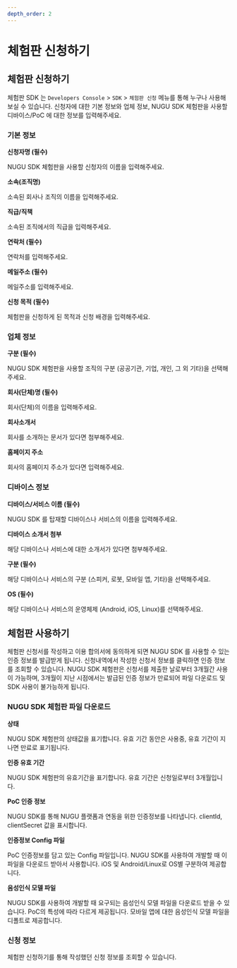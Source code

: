 ```yaml
---
depth_order: 2
---
```


# 체험판 신청하기

## 체험판 신청하기

체험판 SDK 는 `Developers Console` > `SDK` > `체험판 신청` 메뉴를 통해 누구나 사용해보실 수 있습니다. 신청자에 대한 기본 정보와 업체 정보, NUGU SDK 체험판을 사용할 디바이스/PoC 에 대한 정보를 입력해주세요.

### 기본 정보

**신청자명 (필수)**

NUGU SDK 체험판을 사용할 신청자의 이름을 입력해주세요.

**소속(조직명)**

소속된 회사나 조직의 이름을 입력해주세요.

**직급/직책**

소속된 조직에서의 직급을 입력해주세요.

**연락처 (필수)**

연락처를 입력해주세요.

**메일주소 (필수)**

메일주소를 입력해주세요.

**신청 목적 (필수)**

체험판을 신청하게 된 목적과 신청 배경을 입력해주세요.

### 업체 정보

**구분 (필수)**

NUGU SDK 체험판을 사용할 조직의 구분 (공공기관, 기업, 개인, 그 외 기타)을 선택해주세요.

**회사(단체)명 (필수)**

회사(단체)의 이름을 입력해주세요.

**회사소개서**

회사를 소개하는 문서가 있다면 첨부해주세요.

**홈페이지 주소**

회사의 홈페이지 주소가 있다면 입력해주세요.

### 디바이스 정보

**디바이스/서비스 이름 (필수)**

NUGU SDK 를 탑재할 디바이스나 서비스의 이름을 입력해주세요.

**디바이스 소개서 첨부**

해당 디바이스나 서비스에 대한 소개서가 있다면 첨부해주세요.

**구분 (필수)**

해당 디바이스나 서비스의 구분 (스피커, 로봇, 모바일 앱, 기타)을 선택해주세요.

**OS (필수)**

해당 디바이스나 서비스의 운영체제 (Android, iOS, Linux)를 선택해주세요.

## 체험판 사용하기

체험판 신청서를 작성하고 이용 합의서에 동의하게 되면 NUGU SDK 를 사용할 수 있는 인증 정보를 발급받게 됩니다. 신청내역에서 작성한 신청서 정보를 클릭하면 인증 정보를 조회할 수 있습니다. NUGU SDK 체험판은 신청서를 제출한 날로부터 3개월간 사용이 가능하며, 3개월이 지난 시점에서는 발급된 인증 정보가 만료되어 파일 다운로드 및 SDK 사용이 불가능하게 됩니다.

### NUGU SDK 체험판 파일 다운로드

**상태**

NUGU SDK 체험판의 상태값을 표기합니다. 유효 기간 동안은 사용중, 유효 기간이 지나면 만료로 표기됩니다.

**인증 유효 기간**

NUGU SDK 체험판의 유효기간을 표기합니다. 유효 기간은 신청일로부터 3개월입니다.

**PoC 인증 정보**

NUGU SDK를 통해 NUGU 플랫폼과 연동을 위한 인증정보를 나타냅니다. clientId, clientSecret 값을 표시합니다.

**인증정보 Config 파일**

PoC 인증정보를 담고 있는 Config 파일입니다. NUGU SDK를 사용하여 개발할 때 이 파일을 다운로드 받아서 사용합니다. iOS 및 Android/Linux로 OS별 구분하여 제공합니다.

**음성인식 모델 파일**

NUGU SDK를 사용하여 개발할 때 요구되는 음성인식 모델 파일을 다운로드 받을 수 있습니다. PoC의 특성에 따라 다르게 제공됩니다. 모바일 앱에 대한 음성인식 모델 파일을 디폴트로 제공합니다.

### 신청 정보

체험판 신청하기를 통해 작성했던 신청 정보를 조회할 수 있습니다.
